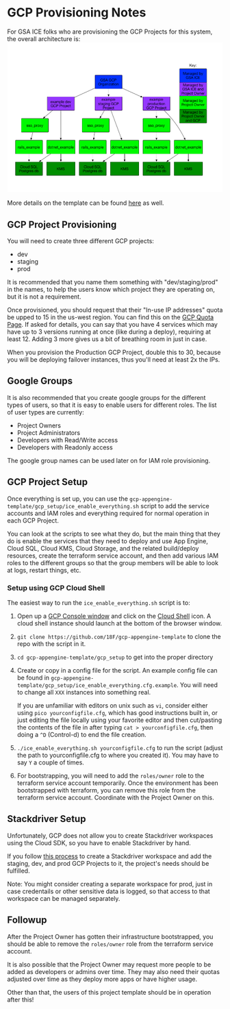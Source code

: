 # GCP Provisioning Notes

For GSA ICE folks who are provisioning the GCP Projects for this system,
the overall architecture is:
![diagram of gcp org, project, apps, and services](gcp_diagram.png)

More details on the template can be found [here](DEVSECOPS.md) as well.

## GCP Project Provisioning

You will need to create three different GCP projects:
* dev
* staging
* prod

It is recommended that you name them something with "dev/staging/prod" in the
names, to help the users know which project they are operating on, but
it is not a requirement.

Once provisioned, you should request that their "In-use IP addresses" quota
be upped to 15 in the us-west region.  You can find this on the
[GCP Quota Page](https://console.cloud.google.com/iam-admin/quotas).
If asked for details, you can say that you have 4 services which may have
up to 3 versions running at once (like during a deploy), requiring at
least 12.  Adding 3 more gives us a bit of breathing room in just in case.

When you provision the Production GCP Project, double this to 30, because you
will be deploying failover instances, thus you'll need at least 2x the IPs.


## Google Groups

It is also recommended that you create google groups for the different types
of users, so that it is easy to enable users for different roles.  The list
of user types are currently:
* Project Owners
* Project Administrators
* Developers with Read/Write access
* Developers with Readonly access

The google group names can be used later on for IAM role provisioning.


## GCP Project Setup

Once everything is set up, you can use the `gcp-appengine-template/gcp_setup/ice_enable_everything.sh`
script to add the service accounts and IAM roles and everything required
for normal operation in each GCP Project.

You can look at the scripts to see what they do, but the main thing that they do
is enable the services that they need to deploy and use App Engine, Cloud SQL,
Cloud KMS, Cloud Storage, and the related build/deploy resources, create the
terraform service account, and then add various IAM roles to the different
groups so that the group members will be able to look at logs, restart things,
etc.

### Setup using GCP Cloud Shell

The easiest way to run the `ice_enable_everything.sh` script is to:
1. Open up a [GCP Console window](https://console.cloud.google.com/) and
   click on the [Cloud Shell](https://cloud.google.com/shell/) icon.
   A cloud shell instance should launch at the bottom of the browser window.
1. `git clone https://github.com/18F/gcp-appengine-template` to clone the repo with the script in it.
1. `cd gcp-appengine-template/gcp_setup` to get into the proper directory
1. Create or copy in a config file for the script.  An example config file can be found in
   `gcp-appengine-template/gcp_setup/ice_enable_everything.cfg.example`.  You will need to
   change all `XXX` instances into something real.

   If you are unfamiliar with editors on unix such as `vi`, consider either using
   `pico yourconfigfile.cfg`, which has good instructions built in, or just editing
   the file locally using your favorite editor and then cut/pasting the contents of
   the file in after typing `cat > yourconfigfile.cfg`, then doing a `^D` (Control-d)
   to end the file creation.
1. `./ice_enable_everything.sh yourconfigfile.cfg` to run the script (adjust
   the path to yourconfigfile.cfg to where you created it).  You may have to say `Y`
   a couple of times.
1. For bootstrapping, you will need to add the `roles/owner` role to the terraform service account
   temporarily.  Once the environment has been bootstrapped with terraform, you can remove this
   role from the terraform service account.  Coordinate with the Project Owner on this.

## Stackdriver Setup

Unfortunately, GCP does not allow you to create Stackdriver workspaces using the
Cloud SDK, so you have to enable Stackdriver by hand.

If you follow [this process](https://cloud.google.com/monitoring/workspaces/guide)
to create a Stackdriver workspace and add the staging, dev, and prod GCP Projects
to it, the project's needs should be fulfilled.

Note:  You might consider creating a separate workspace for prod, just in case
credentails or other sensitive data is logged, so that access to that workspace
can be managed separately.

## Followup

After the Project Owner has gotten their infrastructure bootstrapped, you should be
able to remove the `roles/owner` role from the terraform service account.

It is also possible that the Project Owner may request more people to be added
as developers or admins over time.  They may also need their quotas adjusted
over time as they deploy more apps or have higher usage.

Other than that, the users of this project template should be in operation after
this!
